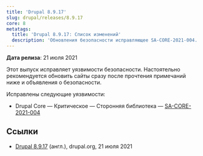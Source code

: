 ```yaml
---
title: 'Drupal 8.9.17'
slug: drupal/releases/8.9.17
core: 8
metatags:
  title: 'Drupal 8.9.17: Список изменений'
  description: 'Обновления безопасности исправляющее SA-CORE-2021-004.'
---
```


**Дата релиза**: 21 июля 2021

Этот выпуск исправляет уязвимости безопасности. Настоятельно рекомендуется обновить сайты сразу после прочтения примечаний ниже и объявления о безопасности.

Исправлены следующие уязвимости:

- Drupal Core — Критическое — Сторонняя библиотека — [SA-CORE-2021-004](../../../../security/sa-core/2021-004/index.md)

## Ссылки

- [Drupal 8.9.17](https://www.drupal.org/project/drupal/releases/8.9.17) (англ.), drupal.org, 21 июля 2021
